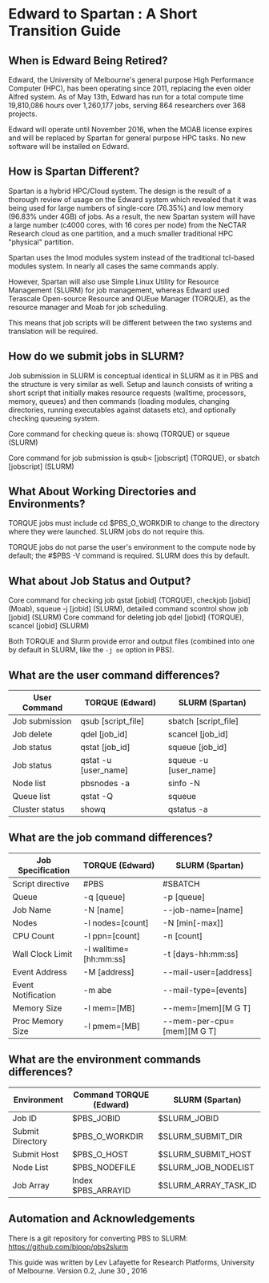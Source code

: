 # Edward to Spartan : A Short Transition Guide

## When is Edward Being Retired?

Edward, the University of Melbourne's general purpose High Performance Computer (HPC), has been operating since 2011, replacing the even older Alfred system. As of May 13th, Edward has run for a total compute time 19,810,086 hours over 1,260,177 jobs, serving 864 researchers over 368 projects.

Edward will operate until November 2016, when the MOAB license expires and will be replaced by Spartan for general purpose HPC tasks. No new software will be installed on Edward.


## How is Spartan Different?

Spartan is a hybrid HPC/Cloud system. The design is the result of a thorough review of usage on the Edward system which revealed that it was being used for large numbers of single-core (76.35%) and low memory (96.83% under 4GB) of jobs. As a result, the new Spartan system will have a large number (c4000 cores, with 16 cores per node) from the NeCTAR Research cloud as one partition, and a much smaller traditional HPC "physical" partition.

Spartan uses the lmod modules system instead of the traditional tcl-based modules system. In nearly all cases the same commands apply.

However, Spartan will also use Simple Linux Utility for Resource Management (SLURM) for job management, whereas Edward used Terascale Open-source Resource and QUEue Manager (TORQUE), as the resource manager and Moab for job scheduling.

This means that job scripts will be different between the two systems and translation will be required.


## How do we submit jobs in SLURM?

Job submission in SLURM is conceptual identical in SLURM as it in PBS and the structure is very similar as well. Setup and launch consists of writing a short script that initially makes resource requests (walltime, processors, memory, queues) and then commands (loading modules, changing directories, running executables against datasets etc), and optionally checking queueing system.

Core command for checking queue is: showq (TORQUE) or squeue (SLURM)

Core command for job submission is qsub< [jobscript] (TORQUE), or sbatch [jobscript] (SLURM)


## What About Working Directories and Environments?

TORQUE jobs must include cd $PBS_O_WORKDIR to change to the directory where they were launched. SLURM jobs do not require this.

TORQUE jobs do not parse the user's environment to the compute node by default; the #$PBS -V command is required. SLURM does this by default.


## What about Job Status and Output?

Core command for checking job qstat [jobid] (TORQUE), checkjob [jobid] (Moab), squeue -j [jobid] (SLURM), detailed command scontrol show job [jobid] (SLURM) Core command for deleting job qdel [jobid] (TORQUE), scancel [jobid] (SLURM)

Both TORQUE and Slurm provide error and output files (combined into one by default in SLURM, like the `-j oe` option in PBS).


## What are the user command differences?

| User Command      | TORQUE (Edward)       | SLURM (Spartan)       |
| ------------      | ---------------       | ---------------       |    
| Job submission    | qsub [script_file]    | sbatch [script_file]  |
| Job delete        | qdel [job_id]         | scancel [job_id]      |
| Job status        | qstat [job_id]        | squeue [job_id]       |
| Job status        | qstat -u [user_name]  | squeue -u [user_name] |
| Node list         | pbsnodes -a           | sinfo -N              |
| Queue list        | qstat -Q              | squeue                |
| Cluster status    | showq                 | qstatus -a            |

## What are the job command differences?

| Job Specification     | TORQUE (Edward)           | SLURM (Spartan)               |
| -----------------     | ---------------           | ---------------               |
| Script directive      | #PBS                      | #SBATCH                       |
| Queue                 | -q [queue]                | -p [queue]                    |
| Job Name              | -N [name]                 | --job-name=[name]             |
| Nodes                 | -l nodes=[count]          | -N [min[-max]]                |
| CPU Count             | -l ppn=[count]            | -n [count]                    |
| Wall Clock Limit      | -l walltime=[hh:mm:ss]    | -t [days-hh:mm:ss]            | 
| Event Address         | -M [address]              | --mail-user=[address]         |
| Event Notification    | -m abe                    | --mail-type=[events]          |
| Memory Size           | -l mem=[MB]               | --mem=[mem][M G T]            |
| Proc Memory Size      | -l pmem=[MB]              | --mem-per-cpu=[mem][M G T]    |


## What are the environment commands differences?

| Environment       | Command TORQUE (Edward) | SLURM (Spartan)      |
| -----------       | ----------------------- | ---------------      |
| Job ID            | $PBS_JOBID              | $SLURM_JOBID         |
| Submit Directory  | $PBS_O_WORKDIR          | $SLURM_SUBMIT_DIR    |
| Submit Host       | $PBS_O_HOST             | $SLURM_SUBMIT_HOST   |
| Node List         | $PBS_NODEFILE           | $SLURM_JOB_NODELIST  |
| Job Array         | Index $PBS_ARRAYID      | $SLURM_ARRAY_TASK_ID |


## Automation and Acknowledgements

There is a git repository for converting PBS to SLURM: https://github.com/bjpop/pbs2slurm

This guide was written by Lev Lafayette for Research Platforms, University of Melbourne. Version 0.2, June 30 , 2016
